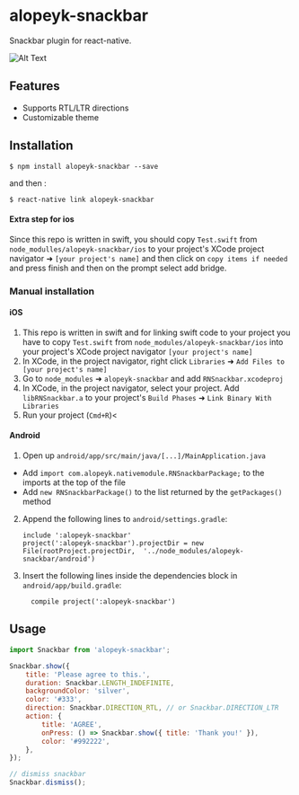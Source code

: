 
# alopeyk-snackbar
Snackbar plugin for react-native. 

![Alt Text](https://preview.ibb.co/gW7P79/sample.gif)

## Features
- Supports RTL/LTR directions
- Customizable theme

## Installation

`$ npm install alopeyk-snackbar --save`

and then :

`$ react-native link alopeyk-snackbar`

#### Extra step for ios
Since this repo is written in swift, you should copy `Test.swift` from `node_modulles/alopeyk-snackbar/ios` to your project's XCode project navigator ➜ `[your project's name]` and then click on `copy items if needed` and press finish and then on the prompt select add bridge.

### Manual installation


#### iOS

1. This repo is written in swift and for linking swift code to your project you have to copy `Test.swift` from `node_modules/alopeyk-snackbar/ios` into your project's XCode project navigator `[your project's name]`
2. In XCode, in the project navigator, right click `Libraries` ➜ `Add Files to [your project's name]`
3. Go to `node_modules` ➜ `alopeyk-snackbar` and add `RNSnackbar.xcodeproj`
4. In XCode, in the project navigator, select your project. Add `libRNSnackbar.a` to your project's `Build Phases` ➜ `Link Binary With Libraries`
5. Run your project (`Cmd+R`)<

#### Android

1. Open up `android/app/src/main/java/[...]/MainApplication.java`
  - Add `import com.alopeyk.nativemodule.RNSnackbarPackage;` to the imports at the top of the file
  - Add `new RNSnackbarPackage()` to the list returned by the `getPackages()` method
2. Append the following lines to `android/settings.gradle`:
  	```
  	include ':alopeyk-snackbar'
  	project(':alopeyk-snackbar').projectDir = new File(rootProject.projectDir, 	'../node_modules/alopeyk-snackbar/android')
  	```
3. Insert the following lines inside the dependencies block in `android/app/build.gradle`:
  	```
      compile project(':alopeyk-snackbar')
  	```

## Usage
```javascript
import Snackbar from 'alopeyk-snackbar';

Snackbar.show({
	title: 'Please agree to this.',
	duration: Snackbar.LENGTH_INDEFINITE,
	backgroundColor: 'silver',
	color: '#333',
	direction: Snackbar.DIRECTION_RTL, // or Snackbar.DIRECTION_LTR
	action: {
		title: 'AGREE',
		onPress: () => Snackbar.show({ title: 'Thank you!' }),
		color: '#992222',
	},
});

// dismiss snackbar
Snackbar.dismiss();
```
  